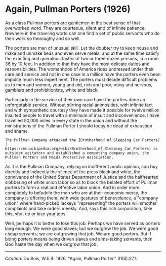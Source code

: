 # Again, Pullman Porters (1926)

As a class Pullman porters are gentlemen in the best sense of that overworked word. They are courteous, silent and of infinite patience. Nowhere in the traveling world can one find a set of public servants who do their work so thoroughly and so well.

The porters are men of unusual skill. Let the doubter try to keep house and make and unmake beds and even serve meals, and at the same time satisfy the exacting and querulous tastes of two or three dozen persons, in a room 36 by 10 feet. In addition to that they have the most delicate duties and responsibilities. The womanhood of America rides undressed under their care and service and not in one case in a million have the porters even been impolite much less impertinent. The porters must decide difficult problems as to men and women, young and old, rich and poor, noisy and nervous, gamblers and prohibitionists, white and black.

Particularly in the service of their own race have the porters done an unforgetable service. Without stirring racial animosities, with infinite tact and with sympathetic courtesy they have made it possible for twelve million insulted people to travel with a minimum of insult and inconvenience. I have travelled 50,000 miles in every state in the union and without the ministrations of the Pullman Porter I should today be dead of exhaustion and shame.

```{margin}
The Pullman Company attacked the [Brotherhood of Sleeping Car Porters](
https://en.wikipedia.org/wiki/Brotherhood_of_Sleeping_Car_Porters) as outsider agitators and established a competing company union, the Pullman Porters and Maids Protective Association.  
```

As it is the Pullman Company, relying on indifferent public opinion, can buy directly and indirectly the silence of the press black and white, the connivance of the United States Department of Justice and the halfhearted slobbering of white union labor so as to block the belated effort of Pullman porters to form a real and effective labor union. And in order more completely to befuddle the men who are at their economic mercy, the company is offering them, with wide gestures of benevolence, a "company union" where hand-picked lackeys "representing" the porters will smother complaints and take orders meekly. And, says this rich corporation, take this, shut up or lose your jobs.

Well, perhaps it is better to lose this job. Perhaps we have served as porters long enough. We were good slaves; but we outgrew the job. We were good cheap servants; we are outgrowing that job. We are good porters. But if being porters means being driven slaves and alms-taking servants, then God haste the day when we outgrow that job.


________________
*Citation:* Du Bois, W.E.B. 1926. "Again, Pullman Porter."  31(6):271.
